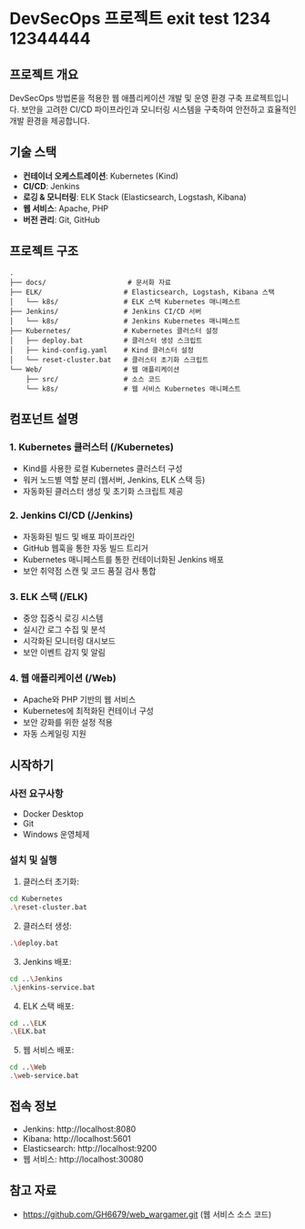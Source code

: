 # DevSecOps 프로젝트 exit test 1234 12344444
## 프로젝트 개요
DevSecOps 방법론을 적용한 웹 애플리케이션 개발 및 운영 환경 구축 프로젝트입니다. 
보안을 고려한 CI/CD 파이프라인과 모니터링 시스템을 구축하여 안전하고 효율적인 개발 환경을 제공합니다.

## 기술 스택
- **컨테이너 오케스트레이션**: Kubernetes (Kind)
- **CI/CD**: Jenkins
- **로깅 & 모니터링**: ELK Stack (Elasticsearch, Logstash, Kibana)
- **웹 서비스**: Apache, PHP
- **버전 관리**: Git, GitHub

## 프로젝트 구조
```
.
├── docs/                    # 문서화 자료
├── ELK/                    # Elasticsearch, Logstash, Kibana 스택
│   └── k8s/                # ELK 스택 Kubernetes 매니페스트
├── Jenkins/                # Jenkins CI/CD 서버
│   └── k8s/                # Jenkins Kubernetes 매니페스트
├── Kubernetes/             # Kubernetes 클러스터 설정
│   ├── deploy.bat          # 클러스터 생성 스크립트
│   ├── kind-config.yaml    # Kind 클러스터 설정
│   └── reset-cluster.bat   # 클러스터 초기화 스크립트
└── Web/                    # 웹 애플리케이션
    ├── src/                # 소스 코드
    └── k8s/                # 웹 서비스 Kubernetes 매니페스트
```

## 컴포넌트 설명

### 1. Kubernetes 클러스터 (/Kubernetes)
- Kind를 사용한 로컬 Kubernetes 클러스터 구성
- 워커 노드별 역할 분리 (웹서버, Jenkins, ELK 스택 등)
- 자동화된 클러스터 생성 및 초기화 스크립트 제공

### 2. Jenkins CI/CD (/Jenkins)
- 자동화된 빌드 및 배포 파이프라인
- GitHub 웹훅을 통한 자동 빌드 트리거
- Kubernetes 매니페스트를 통한 컨테이너화된 Jenkins 배포
- 보안 취약점 스캔 및 코드 품질 검사 통합

### 3. ELK 스택 (/ELK)
- 중앙 집중식 로깅 시스템
- 실시간 로그 수집 및 분석
- 시각화된 모니터링 대시보드
- 보안 이벤트 감지 및 알림

### 4. 웹 애플리케이션 (/Web)
- Apache와 PHP 기반의 웹 서비스
- Kubernetes에 최적화된 컨테이너 구성
- 보안 강화를 위한 설정 적용
- 자동 스케일링 지원

## 시작하기

### 사전 요구사항
- Docker Desktop
- Git
- Windows 운영체제

### 설치 및 실행
1. 클러스터 초기화:
```bash
cd Kubernetes
.\reset-cluster.bat
```

2. 클러스터 생성:
```bash
.\deploy.bat
```

3. Jenkins 배포:
```bash
cd ..\Jenkins
.\jenkins-service.bat
```

4. ELK 스택 배포:
```bash
cd ..\ELK
.\ELK.bat
```

5. 웹 서비스 배포:
```bash
cd ..\Web
.\web-service.bat
```

## 접속 정보
- Jenkins: http://localhost:8080
- Kibana: http://localhost:5601
- Elasticsearch: http://localhost:9200
- 웹 서비스: http://localhost:30080

## 참고 자료
- https://github.com/GH6679/web_wargamer.git (웹 서비스 소스 코드)
